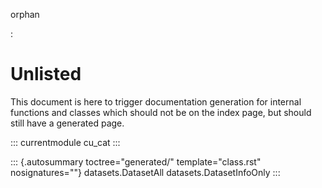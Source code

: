 orphan

:   

# Unlisted

This document is here to trigger documentation generation for internal
functions and classes which should not be on the index page, but should
still have a generated page.

::: currentmodule
cu_cat
:::

::: {.autosummary toctree="generated/" template="class.rst" nosignatures=""}
datasets.DatasetAll datasets.DatasetInfoOnly
:::

